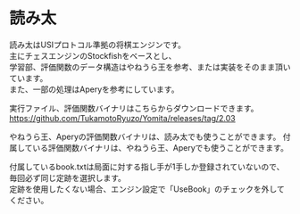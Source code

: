 # 読み太

読み太はUSIプロトコル準拠の将棋エンジンです。  
主にチェスエンジンのStockfishをベースとし、  
学習部、評価関数のデータ構造はやねうら王を参考、または実装をそのまま頂いています。  
また、一部の処理はAperyを参考にしています。  
  
実行ファイル、評価関数バイナリはこちらからダウンロードできます。
https://github.com/TukamotoRyuzo/Yomita/releases/tag/2.03

やねうら王、Aperyの評価関数バイナリは、読み太でも使うことができます。
付属している評価関数バイナリは、やねうら王、Aperyでも使うことができます。

付属しているbook.txtは局面に対する指し手が1手しか登録されていないので、毎回必ず同じ定跡を選択します。  
定跡を使用したくない場合、エンジン設定で「UseBook」のチェックを外してください。



